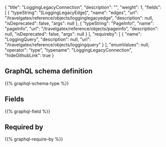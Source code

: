{
  "title": "LoggingLegacyConnection",
  "description": "",
  "weight": 1,
  "fields": [
    {
      "typeString": "[LoggingLegacyEdge]",
      "name": "edges",
      "url": "/travelgatex/reference/objects/logginglegacyedge",
      "description": null,
      "isDeprecated": false,
      "args": null
    },
    {
      "typeString": "PageInfo!",
      "name": "pageInfo",
      "url": "/travelgatex/reference/objects/pageinfo",
      "description": null,
      "isDeprecated": false,
      "args": null
    }
  ],
  "requireby": [
    {
      "name": "LoggingQuery",
      "description": null,
      "url": "/travelgatex/reference/objects/loggingquery"
    }
  ],
  "enumValues": null,
  "operator": "type",
  "typename": "LoggingLegacyConnection",
  "hideGithubLink": true
}
## GraphQL schema definition

{{% graphql-schema-type %}}

## Fields

{{% graphql-field %}}

## Required by

{{% graphql-require-by %}}

